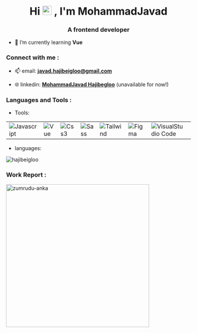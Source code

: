 <h1 align="center">Hi <img src="https://user-images.githubusercontent.com/22401814/180605987-b4b14081-4005-4ea1-bcfd-cbe7c3bf36ef.gif" width="25px">
, I'm MohammadJavad</h1>
<h3 align="center">A frontend developer</h3>

- 🌱 I’m currently learning **Vue**

<h3 align="left">Connect with me :</h3>

- 📫 email: **javad.hajibeigloo@gmail.com**
  
- 🌐 linkedin: **[MohammadJavad Hajibegloo](https://www.linkedin.com/in/hajibegloo/)** (unavailable for now!)

<p align="left">
</p>

<h3 align="left">Languages and Tools :</h3>

- Tools:

<table align="middle">
  <tr>
    <td>
       <img src="https://skillicons.dev/icons?i=js" alt="Javascript" />
    </td>
    <td>
       <img src="https://skillicons.dev/icons?i=vue" alt="Vue" />
    </td>
    <td>
       <img src="https://skillicons.dev/icons?i=css" alt="Css3" />
    </td>
    <td>
       <img src="https://skillicons.dev/icons?i=sass"  alt="Sass" />
    </td>
        <td>
       <img src="https://skillicons.dev/icons?i=tailwind"  alt="Tailwind" />
    </td>
    <td>
       <img src="https://skillicons.dev/icons?i=figma"  alt="Figma" />
    </td>
    <td>
       <img src="https://skillicons.dev/icons?i=vscode"  alt="VisualStudio Code" />
    </td>
    <td>
       <img src="https://skillicons.dev/icons?i=github"  alt="GitHub" />
    </td>
    <td>
       <img src="https://skillicons.dev/icons?i=git" alt="Git" />
    </td>
  </tr>
</table>

- languages:
<p><img align="center" src="https://github-readme-stats.vercel.app/api/top-langs?username=hajibeigloo&show_icons=true&locale=en&layout=compact" alt="hajibeigloo" /></p>

<h3 align="left">Work Report :</h3>
<img align="center" width=390 src="https://github-readme-streak-stats.herokuapp.com/?user=Hajibeigloo&theme=vue-dark&hide_border=true" alt="zumrudu-anka" />
